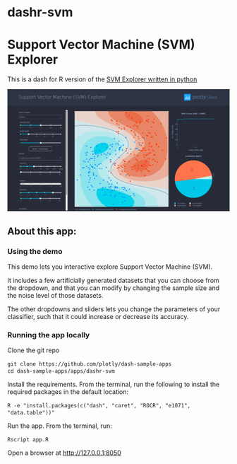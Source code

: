 # dashr-svm
# Support Vector Machine (SVM) Explorer

This is a dash for R version of the [SVM Explorer written in python](https://github.com/plotly/dash-sample-apps/tree/master/apps/dash-svm)

![screenshot](assets/dashr-svm-screenshot.png)

## About this app:
### Using the demo
This demo lets you interactive explore Support Vector Machine (SVM). 

It includes a few artificially generated datasets that you can choose from the dropdown, and that you can modify by changing the sample size and the noise level of those datasets.

The other dropdowns and sliders lets you change the parameters of your classifier, such that it could increase or decrease its accuracy.

### Running the app locally
Clone the git repo

```
git clone https://github.com/plotly/dash-sample-apps
cd dash-sample-apps/apps/dashr-svm 
```

Install the requirements. From the terminal, run the following to install the required packages in the default location:
```
R -e "install.packages(c("dash", "caret", "ROCR", "e1071", "data.table"))"
```

Run the app. From the terminal, run:
```
Rscript app.R
```

Open a browser at http://127.0.0.1:8050

